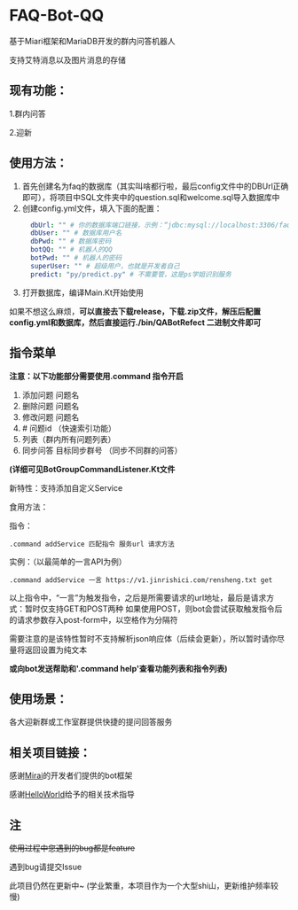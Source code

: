 # FAQ-Bot-QQ
  基于Miari框架和MariaDB开发的群内问答机器人
   
  支持艾特消息以及图片消息的存储
## 现有功能：
  1.群内问答
  
  2.迎新

## 使用方法：
  1. 首先创建名为faq的数据库（其实叫啥都行啦，最后config文件中的DBUrl正确即可），将项目中SQL文件夹中的question.sql和welcome.sql导入数据库中  
2. 创建config.yml文件，填入下面的配置：
      ```yaml
        dbUrl: "" # 你的数据库端口链接，示例：“jdbc:mysql://localhost:3306/faq?serverTimezone=UTC&characterEncoding=UTF-8
        dbUser: "" # 数据库用户名
        dbPwd: "" # 数据库密码
        botQQ: "" # 机器人的QQ
        botPwd: "" # 机器人的密码
        superUser: "" # 超级用户，也就是开发者自己
        predict: "py/predict.py" # 不需要管，这是ps学姐识别服务
      ``` 
  3. 打开数据库，编译Main.Kt开始使用
 
 
如果不想这么麻烦，**可以直接去下载release，下载.zip文件，解压后配置config.yml和数据库，然后直接运行./bin/QABotRefect 二进制文件即可**
  
## 指令菜单
**注意：以下功能部分需要使用.command 指令开启**
1. 添加问题 问题名
2. 删除问题 问题名
3. 修改问题 问题名
4. \# 问题id （快速索引功能）
5. 列表（群内所有问题列表）
6. 同步问答 目标同步群号 （同步不同群的问答）

**(详细可见BotGroupCommandListener.Kt文件**

新特性：支持添加自定义Service

食用方法：

指令：
```shell
.command addService 匹配指令 服务url 请求方法
```
实例：（以最简单的一言API为例）
```shell
.command addService 一言 https://v1.jinrishici.com/rensheng.txt get
```
以上指令中，“一言”为触发指令，之后是所需要请求的url地址，最后是请求方式：暂时仅支持GET和POST两种
如果使用POST，则bot会尝试获取触发指令后的请求参数存入post-form中，以空格作为分隔符

需要注意的是该特性暂时不支持解析json响应体（后续会更新），所以暂时请你尽量将返回设置为纯文本


**或向bot发送帮助和'.command help'查看功能列表和指令列表)**

## 使用场景：

  各大迎新群或工作室群提供快捷的提问回答服务

## 相关项目链接：
  感谢[Mirai](https://github.com/mamoe/mirai)的开发者们提供的bot框架
  
  感谢[HelloWorld](https://github.com/mzdluo123)给予的相关技术指导
  
## 注
  ~~使用过程中您遇到的bug都是feature~~
  
  遇到bug请提交Issue
  
  此项目仍然在更新中~
  (学业繁重，本项目作为一个大型shi山，更新维护频率较慢)
